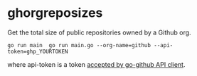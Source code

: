 # ghorgreposizes
Get the total size of public repositories owned by a Github org.

```
go run main  go run main.go --org-name=github --api-token=ghp_YOURTOKEN
```
where api-token is a token [accepted by go-github API client](https://github.com/google/go-github#authentication).

